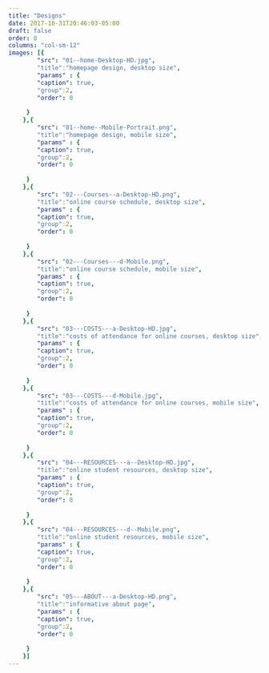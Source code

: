 ```yaml
---
title: "Designs"
date: 2017-10-31T20:46:03-05:00
draft: false
order: 0
columns: "col-sm-12"
images: [{
        "src": "01--home-Desktop-HD.jpg",
        "title":"homepage design, desktop size",
        "params" : {
        "caption": true,
        "group":2,
        "order": 0
   
     }
    },{
        "src": "01--home--Mobile-Portrait.png",
        "title":"homepage design, mobile size",
        "params" : {
        "caption": true,
        "group":2,
        "order": 0
   
     }
    },{
        "src": "02---Courses--a-Desktop-HD.png",
        "title":"online course schedule, desktop size",
        "params" : {
        "caption": true,
        "group":2,
        "order": 0
   
     }
    },{
        "src": "02---Courses---d-Mobile.png",
        "title":"online course schedule, mobile size",
        "params" : {
        "caption": true,
        "group":2,
        "order": 0
   
     }
    },{
        "src": "03---COSTS---a-Desktop-HD.jpg",
        "title":"costs of attendance for online courses, desktop size",
        "params" : {
        "caption": true,
        "group":2,
        "order": 0
   
     }
    },{
        "src": "03---COSTS---d-Mobile.jpg",
        "title":"costs of attendance for online courses, mobile size",
        "params" : {
        "caption": true,
        "group":2,
        "order": 0
   
     }
    },{
        "src": "04---RESOURCES---a--Desktop-HD.jpg",
        "title":"online student resources, desktop size",
        "params" : {
        "caption": true,
        "group":2,
        "order": 0
   
     }
    },{
        "src": "04---RESOURCES---d--Mobile.png",
        "title":"online student resources, mobile size",
        "params" : {
        "caption": true,
        "group":2,
        "order": 0
   
     }
    },{
        "src": "05---ABOUT---a-Desktop-HD.png",
        "title":"informative about page",
        "params" : {
        "caption": true,
        "group":2,
        "order": 0
   
     }
    }]
---
```

